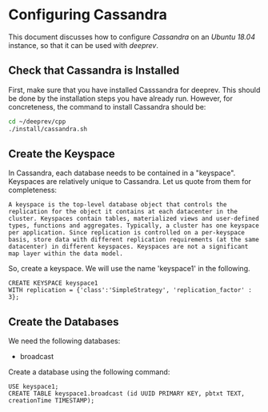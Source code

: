 # Configuring Cassandra

This document discusses how to configure *Cassandra* on an *Ubuntu 18.04* instance, so that it can be used with *deeprev*.

## Check that Cassandra is Installed

First, make sure that you have installed Casssandra for deeprev. This should be done by the installation steps you have already run. However, for concreteness, the command to install Cassandra should be:

```bash
cd ~/deeprev/cpp
./install/cassandra.sh
```

## Create the Keyspace

In Cassandra, each database needs to be contained in a "keyspace". Keyspaces are relatively unique to Cassandra. Let us quote from them for completeness:

```
A keyspace is the top-level database object that controls the replication for the object it contains at each datacenter in the cluster. Keyspaces contain tables, materialized views and user-defined types, functions and aggregates. Typically, a cluster has one keyspace per application. Since replication is controlled on a per-keyspace basis, store data with different replication requirements (at the same datacenter) in different keyspaces. Keyspaces are not a significant map layer within the data model.
```

So, create a keyspace. We will use the name 'keyspace1' in the following.

```cassandra
CREATE KEYSPACE keyspace1
WITH replication = {'class':'SimpleStrategy', 'replication_factor' : 3};
```

## Create the Databases

We need the following databases:

* broadcast

Create a database using the following command:

```cassandra
USE keyspace1;
CREATE TABLE keyspace1.broadcast (id UUID PRIMARY KEY, pbtxt TEXT, creationTime TIMESTAMP);
```

